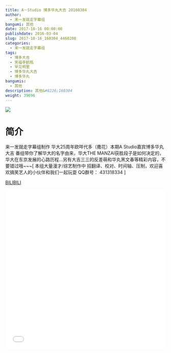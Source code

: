 ```yaml
---
title: A－Studio 博多华丸大吉 20160304
author: 
  - 来一发就走字幕组
bangumi: 其他
date: 2017-10-16 00:00:00
publishdate: 2016-03-04
slug: 2017-10-16_160304_4460208
categories: 
  - 来一发就走字幕组
tags: 
  - 博多大吉
  - 笑福亭鹤瓶
  - 早见明里
  - 博多华丸大吉
  - 博多华丸
bangumis: 
  - 其他
description: 其他&#8226;160304
weight: 39696
---
```


![](https://i.imgur.com/E0wzaKO.jpg)

# 简介  
来一发就走字幕组制作 华大25周年欧咩代多（撒花）本期A Studio嘉宾博多华丸大吉 番组带你了解华大的名字由来，华大THE MANZAI获胜段子是如何决定的，华大在东京发展的心路历程…另有大吉三三的反差萌和华丸黑文春等精彩内容，不要错过哦~~~[ 本组大量漫才/综艺制作中 招翻译、校对、时间轴、压制，欢迎喜欢搞笑艺人的小伙伴和我们一起玩耍 QQ群号： 431318334 ]

  [BILIBILI](https://www.bilibili.com/video/av4460208/)


<div class="vcontainer">  <iframe class='video' src="//www.bilibili.com/blackboard/player.html?aid=4460208" width="100%" height="500" frameborder="0" allowfullscreen="allowfullscreen"></iframe></div>
